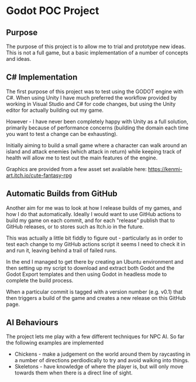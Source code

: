 # Godot POC Project

## Purpose

The purpose of this project is to allow me to trial and prototype new ideas. This is not a full game, but a basic implementation of a 
number of concepts and ideas.

## C# Implementation

The first purpose of this project was to test using the GODOT engine with C#. When using Unity I have much preferred the workflow provided 
by working in Visual Studio and C# for code changes, but using the Unity editor for actually building out my game.

However - I have never been completely happy with Unity as a full solution, primarily because of performance concerns (building the domain
each time you want to test a change can be exhausting).

Initially aiming to build a small game where a character can walk around an island and attack enemies (which attack in return) while keeping track 
of health will allow me to test out the main features of the engine.

Graphics are provided from a few asset set available here: https://kenmi-art.itch.io/cute-fantasy-rpg

## Automatic Builds from GitHub

Another aim for me was to look at how I release builds of my games, and how I do that automatically. Ideally I would want to 
use GitHub actions to build my game on each commit, and for each "release" publish that to GitHub releases, or to stores
such as Itch.io in the future.

This was actually a little bit fiddly to figure out - particularly as in order to test each change to my GitHub actions
script it seems I need to check it in and run it, leaving behind a trail of failed runs.

In the end I managed to get there by creating an Ubuntu environment and then setting up my script to download
and extract both Godot and the Godot Export templates and then using Godot in headless mode to complete the build process.

When a particular commit is tagged with a version number (e.g. v0.1) that then triggers a build of the game and creates
a new release on this GitHub page.

## AI Behaviours

The project lets me play with a few different techniques for NPC AI. So far the following examples are implemented

- Chickens - make a judgement on the world around them by raycasting in a number of directions perdiodically to try and avoid walking into things.
- Skeletons - have knowledge of where the player is, but will only move towards them when there is a direct line of sight.